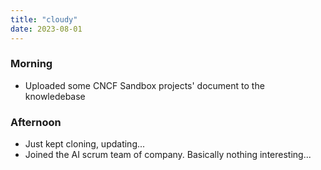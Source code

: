 ```yaml
---
title: "cloudy"
date: 2023-08-01
---
```


### Morning
 - Uploaded some CNCF Sandbox projects' document to the knowledebase

 
### Afternoon
 - Just kept cloning, updating...
 - Joined the AI scrum team of company. Basically nothing interesting...